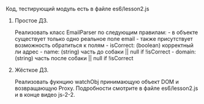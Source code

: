Код, тестирующий модуль есть в файле es6/lesson2.js 

1. Простое ДЗ.

	Реализовать класс EmailParser по следующим правилам:
		- в объекте существует только одно реальное поле email
		- также присутствует возможность обратиться к полям
			- isCorrect: (boolean) корректный ли адрес
			- name: (string) часть до собаки || null if !isCorrect
			- domain: (string) часть после собаки || null if !isCorrect
	
2. Жёсткое ДЗ.

	Реализовать фукнцию watchObj принимающую объект DOM и возвращающую Proxy.
	Подробности смотрите в файле es6/lesson2.js и в конце видео js-2-2.
	
